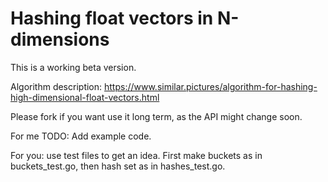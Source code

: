 # Hashing float vectors in N-dimensions

This is a working beta version.

Algorithm description:
https://www.similar.pictures/algorithm-for-hashing-high-dimensional-float-vectors.html

Please fork if you want use it long term, as the API might change soon.

For me TODO: Add example code.

For you: use test files to get an idea. First make buckets as in buckets_test.go, then hash set as in hashes_test.go.
